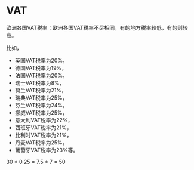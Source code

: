
# VAT 

欧洲各国VAT税率：欧洲各国VAT税率不尽相同，有的地方税率较低，有的则较高。

比如，
- 英国VAT税率为20%，
- 德国VAT税率为19%，
- 法国VAT税率为20%，
- 瑞士VAT税率为8%，
- 荷兰VAT税率为21%，
- 瑞典VAT税率为25%，
- 芬兰VAT税率为24%，
- 挪威VAT税率为25%，
- 意大利VAT税率为22%，
- 西班牙VAT税率为21%，
- 比利时VAT税率为21%，
- 丹麦VAT税率为25%，
- 葡萄牙VAT税率为23%等。

30 * 0.25 = 7.5 * 7 = 50